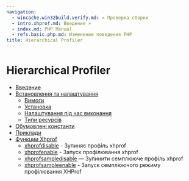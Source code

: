 ```yaml
---
navigation:
  - wincache.win32build.verify.md: « Проверка сборки
  - intro.xhprof.md: Введение »
  - index.md: PHP Manual
  - refs.basic.php.md: Изменение поведения PHP
title: Hierarchical Profiler
---
```

# Hierarchical Profiler

-   [Введение](intro.xhprof.md)
-   [Встановлення та налаштування](xhprof.setup.md)
    -   [Вимоги](xhprof.requirements.md)
    -   [Установка](xhprof.installation.md)
    -   [Налаштування під час виконання](xhprof.configuration.md)
    -   [Типи ресурсів](xhprof.resources.md)
-   [Обумовлені константи](xhprof.constants.md)
-   [Приклади](xhprof.examples.md)
-   [Функции Xhprof](ref.xhprof.md)
    -   [xhprofdisable](function.xhprof-disable.html) - Зупиняє профіль xhprof
    -   [xhprofenable](function.xhprof-enable.html) - Запуск профілювання xhprof
    -   [xhprofsampledisable](function.xhprof-sample-disable.html) — Зупинити семплююче профіль xhprof
    -   [xhprofsampleenable](function.xhprof-sample-enable.html) - Запуск семплюючого режиму профілювання XHProf
